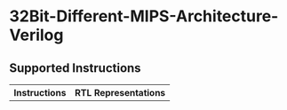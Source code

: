 # 32Bit-Different-MIPS-Architecture-Verilog


<h2>Supported Instructions</h2>

<table style="width:100%">
  <tr>
    <th>Instructions</th>
    <th>RTL Representations</th>
  </tr>
</table>
